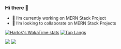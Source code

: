 ### Hi there 👋

- 🔭 I’m currently working on MERN Stack Project
- 👯 I’m looking to collaborate on MERN Stack Projects

[![Harlok's WakaTime stats](https://github-readme-stats.vercel.app/api/wakatime?username=meshwamehta)](https://github.com/meshwamehta/CRUDify)
[![Top Langs](https://github-readme-stats.vercel.app/api/top-langs/?username=meshwamehta)](https://github.com/meshwamehta/github-readme-stats)


<picture>
  <source
    srcset="https://github-readme-stats.vercel.app/api?username=meshwamehta&show_icons=true&theme=tokyonight"
    media="(prefers-color-scheme: dark)"
  />
  <source
    srcset="https://github-readme-stats.vercel.app/api?username=meshwamehta&show_icons=false&hide=issues,contribs&theme=tokyonight"
    media="(prefers-color-scheme: dark), (prefers-color-scheme: tokyonight)"
  />
  <img src="https://github-readme-stats.vercel.app/api?username=meshwamehta&show_icons=false" />
  <img
    src="https://github-readme-stats.vercel.app/api/pin/?username=meshwamehta&repo=CRUDify"/>
</picture>
